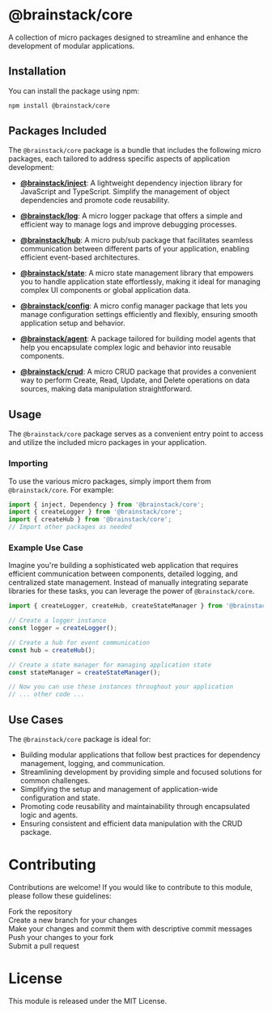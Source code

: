 # @brainstack/core

A collection of micro packages designed to streamline and enhance the development of modular applications.

## Installation

You can install the package using npm:

```bash
npm install @brainstack/core
```

## Packages Included

The `@brainstack/core` package is a bundle that includes the following micro packages, each tailored to address specific aspects of application development:

- **[@brainstack/inject](https://www.npmjs.com/package/@brainstack/inject)**: A lightweight dependency injection library for JavaScript and TypeScript. Simplify the management of object dependencies and promote code reusability.

- **[@brainstack/log](https://www.npmjs.com/package/@brainstack/log)**: A micro logger package that offers a simple and efficient way to manage logs and improve debugging processes.

- **[@brainstack/hub](https://www.npmjs.com/package/@brainstack/hub)**: A micro pub/sub package that facilitates seamless communication between different parts of your application, enabling efficient event-based architectures.

- **[@brainstack/state](https://www.npmjs.com/package/@brainstack/state)**: A micro state management library that empowers you to handle application state effortlessly, making it ideal for managing complex UI components or global application data.

- **[@brainstack/config](https://www.npmjs.com/package/@brainstack/config)**: A micro config manager package that lets you manage configuration settings efficiently and flexibly, ensuring smooth application setup and behavior.

- **[@brainstack/agent](https://www.npmjs.com/package/@brainstack/agent)**: A package tailored for building model agents that help you encapsulate complex logic and behavior into reusable components.

- **[@brainstack/crud](https://www.npmjs.com/package/@brainstack/crud)**: A micro CRUD package that provides a convenient way to perform Create, Read, Update, and Delete operations on data sources, making data manipulation straightforward.

## Usage

The `@brainstack/core` package serves as a convenient entry point to access and utilize the included micro packages in your application.

### Importing

To use the various micro packages, simply import them from `@brainstack/core`. For example:

```javascript
import { inject, Dependency } from '@brainstack/core';
import { createLogger } from '@brainstack/core';
import { createHub } from '@brainstack/core';
// Import other packages as needed
```

### Example Use Case

Imagine you're building a sophisticated web application that requires efficient communication between components, detailed logging, and centralized state management. Instead of manually integrating separate libraries for these tasks, you can leverage the power of `@brainstack/core`.

```javascript
import { createLogger, createHub, createStateManager } from '@brainstack/core';

// Create a logger instance
const logger = createLogger();

// Create a hub for event communication
const hub = createHub();

// Create a state manager for managing application state
const stateManager = createStateManager();

// Now you can use these instances throughout your application
// ... other code ...
```

## Use Cases

The `@brainstack/core` package is ideal for:

- Building modular applications that follow best practices for dependency management, logging, and communication.
- Streamlining development by providing simple and focused solutions for common challenges.
- Simplifying the setup and management of application-wide configuration and state.
- Promoting code reusability and maintainability through encapsulated logic and agents.
- Ensuring consistent and efficient data manipulation with the CRUD package.

# Contributing

Contributions are welcome! If you would like to contribute to this module, please follow these guidelines:

Fork the repository  
Create a new branch for your changes  
Make your changes and commit them with descriptive commit messages  
Push your changes to your fork  
Submit a pull request

# License

This module is released under the MIT License.
